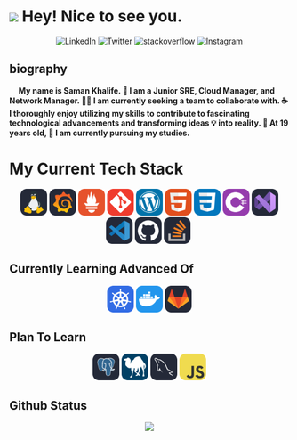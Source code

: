 <h1><img src="https://emojis.slackmojis.com/emojis/images/1531849430/4246/blob-sunglasses.gif?1531849430" width="45"/> Hey! Nice to see you.</h1>


<div align="center">
<a href="https://www.linkedin.com/in/saman-khalife/" target="_blank"><img alt="LinkedIn" src="https://img.shields.io/badge/linkedin-29146b?&style=for-the-badge&logo=linkedin&logoColor=white" /></a>  <a href="https://twitter.com/Saman_kh4" target="_blank"><img alt="Twitter" src="https://img.shields.io/badge/twitter-%231DA1F2.svg?&style=for-the-badge&logo=twitter&logoColor=white" /></a>  
 <a href="https://stackoverflow.com/users/16749263/saman-kh" target="_blank"><img alt="stackoverflow" src="https://img.shields.io/badge/stackoverflow-ff9900?&style=for-the-badge&logo=stackoverflow&logoColor=white" /></a> <a href="https://www.instagram.com/saman.kh4/" target="_blank"><img alt="Instagram" src="https://img.shields.io/badge/Instargam-e33811?&style=for-the-badge&logo=instagram&logoColor=white" /></a>
</div>

## biography

<b>
&nbsp;&nbsp;&nbsp;&nbsp; My name is Saman Khalife. 👋 I am a Junior SRE, Cloud Manager, and Network Manager. 🧑‍💻 I am currently seeking a team to collaborate with. ☕ I thoroughly enjoy utilizing my skills to contribute to fascinating technological advancements and transforming ideas 💡 into reality. 📖 At 19 years old, 👦 I am currently pursuing my studies.
</b> 



# My Current Tech Stack
<p align="center">
  <a>
<img src="https://github.com/tandpfun/skill-icons/blob/main/icons/Linux-Dark.svg" width="48" title="Linux">   <img src="https://github.com/tandpfun/skill-icons/blob/main/icons/Grafana-Dark.svg" width="48" title="Grafana">   <img src="https://github.com/tandpfun/skill-icons/blob/main/icons/Prometheus.svg" width="48" title="Prometheus">    <img src="https://github.com/tandpfun/skill-icons/blob/main/icons/Git.svg" width="48" title="Git">  <img src="https://github.com/tandpfun/skill-icons/blob/main/icons/Wordpress.svg" width="48" title="Wordpress">  <img src="https://github.com/tandpfun/skill-icons/blob/main/icons/HTML.svg" width="48" title="HTML">  <img src="https://github.com/tandpfun/skill-icons/blob/main/icons/CSS.svg" width="48" title="CSS">    <img src="https://github.com/tandpfun/skill-icons/blob/main/icons/CS.svg" width="48"  title="C#">   <img src="https://github.com/tandpfun/skill-icons/blob/main/icons/VisualStudio-Dark.svg" width="48" title="VisualStudio">   <img src="https://github.com/tandpfun/skill-icons/blob/main/icons/VSCode-Dark.svg" width="48" title="Vscode">    <img src="https://github.com/tandpfun/skill-icons/blob/main/icons/Github-Dark.svg" width="48" title="Github">   <img src="https://github.com/tandpfun/skill-icons/blob/main/icons/StackOverflow-Dark.svg" width="48" title="StackOverFlow">         <img src="" width="48" title="">
 </a>
</p>



## Currently Learning Advanced Of
<p align="center">
  <a>
<img src="https://github.com/tandpfun/skill-icons/blob/main/icons/Kubernetes.svg" width="48" title="Kubernetes">   <img src="https://github.com/tandpfun/skill-icons/blob/main/icons/Docker.svg" width="48" title="Docker">    <img src="https://github.com/tandpfun/skill-icons/blob/main/icons/GitLab-Dark.svg" width="48" title="GitLab">
  </a>
</p>



## Plan To Learn
<p align="center">
  <a> 
<img src="https://github.com/tandpfun/skill-icons/blob/main/icons/PostgreSQL-Dark.svg" width="48" title="PostgreSQL">   <img src="https://github.com/tandpfun/skill-icons/blob/main/icons/Perl.svg" width="48" title="Perl">   <img src="https://github.com/tandpfun/skill-icons/blob/main/icons/MySQL-Dark.svg" width="48" title="MySQL">   <img src="https://github.com/tandpfun/skill-icons/blob/main/icons/JavaScript.svg" width="48"  title="Javascript">   
  </a>
</p>

## Github Status

<div align="center">
    <a href="https://github.com/SamanKhalife" title="Go to Source">
      <img width=400 src="https://github-readme-stats.vercel.app/api?username=SamanKhalife&show_icons=true&theme=dark&hide_border=true" />
    </a>
</div>
